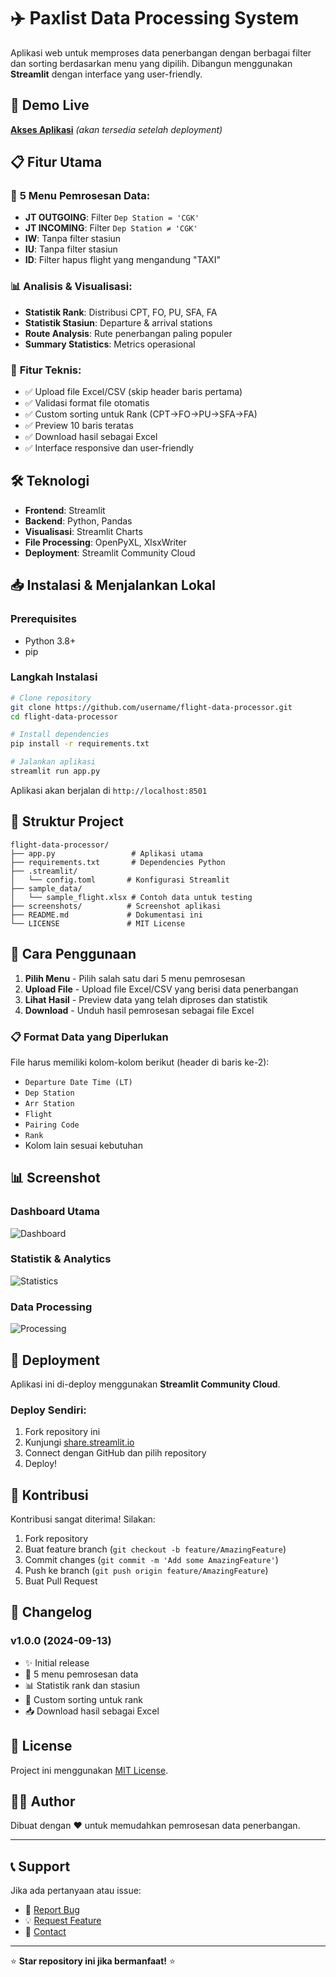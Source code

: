 # ✈️ Paxlist Data Processing System

Aplikasi web untuk memproses data penerbangan dengan berbagai filter dan sorting berdasarkan menu yang dipilih. Dibangun menggunakan **Streamlit** dengan interface yang user-friendly.

## 🚀 Demo Live
**[Akses Aplikasi](https://your-app-url.streamlit.app/)** *(akan tersedia setelah deployment)*

## 📋 Fitur Utama

### 🎯 **5 Menu Pemrosesan Data:**
- **JT OUTGOING**: Filter `Dep Station = 'CGK'`
- **JT INCOMING**: Filter `Dep Station ≠ 'CGK'`  
- **IW**: Tanpa filter stasiun
- **IU**: Tanpa filter stasiun
- **ID**: Filter hapus flight yang mengandung "TAXI"

### 📊 **Analisis & Visualisasi:**
- **Statistik Rank**: Distribusi CPT, FO, PU, SFA, FA
- **Statistik Stasiun**: Departure & arrival stations
- **Route Analysis**: Rute penerbangan paling populer
- **Summary Statistics**: Metrics operasional

### 🔧 **Fitur Teknis:**
- ✅ Upload file Excel/CSV (skip header baris pertama)
- ✅ Validasi format file otomatis
- ✅ Custom sorting untuk Rank (CPT→FO→PU→SFA→FA)  
- ✅ Preview 10 baris teratas
- ✅ Download hasil sebagai Excel
- ✅ Interface responsive dan user-friendly

## 🛠️ Teknologi

- **Frontend**: Streamlit
- **Backend**: Python, Pandas
- **Visualisasi**: Streamlit Charts
- **File Processing**: OpenPyXL, XlsxWriter
- **Deployment**: Streamlit Community Cloud

## 📥 Instalasi & Menjalankan Lokal

### Prerequisites
- Python 3.8+
- pip

### Langkah Instalasi
```bash
# Clone repository
git clone https://github.com/username/flight-data-processor.git
cd flight-data-processor

# Install dependencies
pip install -r requirements.txt

# Jalankan aplikasi
streamlit run app.py
```

Aplikasi akan berjalan di `http://localhost:8501`

## 📁 Struktur Project

```
flight-data-processor/
├── app.py                 # Aplikasi utama
├── requirements.txt       # Dependencies Python
├── .streamlit/           
│   └── config.toml       # Konfigurasi Streamlit
├── sample_data/
│   └── sample_flight.xlsx # Contoh data untuk testing
├── screenshots/          # Screenshot aplikasi
├── README.md             # Dokumentasi ini
└── LICENSE               # MIT License
```

## 🎯 Cara Penggunaan

1. **Pilih Menu** - Pilih salah satu dari 5 menu pemrosesan
2. **Upload File** - Upload file Excel/CSV yang berisi data penerbangan
3. **Lihat Hasil** - Preview data yang telah diproses dan statistik
4. **Download** - Unduh hasil pemrosesan sebagai file Excel

### 📋 Format Data yang Diperlukan

File harus memiliki kolom-kolom berikut (header di baris ke-2):
- `Departure Date Time (LT)`
- `Dep Station` 
- `Arr Station`
- `Flight`
- `Pairing Code`
- `Rank`
- Kolom lain sesuai kebutuhan

## 📊 Screenshot

### Dashboard Utama
![Dashboard](screenshots/dashboard.png)

### Statistik & Analytics  
![Statistics](screenshots/statistics.png)

### Data Processing
![Processing](screenshots/processing.png)

## 🚀 Deployment

Aplikasi ini di-deploy menggunakan **Streamlit Community Cloud**.

### Deploy Sendiri:
1. Fork repository ini
2. Kunjungi [share.streamlit.io](https://share.streamlit.io/)  
3. Connect dengan GitHub dan pilih repository
4. Deploy!

## 🤝 Kontribusi

Kontribusi sangat diterima! Silakan:

1. Fork repository
2. Buat feature branch (`git checkout -b feature/AmazingFeature`)
3. Commit changes (`git commit -m 'Add some AmazingFeature'`)
4. Push ke branch (`git push origin feature/AmazingFeature`)
5. Buat Pull Request

## 📝 Changelog

### v1.0.0 (2024-09-13)
- ✨ Initial release
- 🎯 5 menu pemrosesan data
- 📊 Statistik rank dan stasiun
- 🔧 Custom sorting untuk rank
- 📥 Download hasil sebagai Excel

## 📄 License

Project ini menggunakan [MIT License](LICENSE).

## 👨‍💻 Author

Dibuat dengan ❤️ untuk memudahkan pemrosesan data penerbangan.

---

## 📞 Support

Jika ada pertanyaan atau issue:
- 🐛 [Report Bug](https://github.com/username/flight-data-processor/issues)
- 💡 [Request Feature](https://github.com/username/flight-data-processor/issues)
- 📧 [Contact](mailto:your-email@example.com)

---

⭐ **Star repository ini jika bermanfaat!** ⭐
